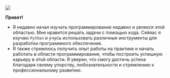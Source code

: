 ![](https://miro.medium.com/max/1200/1*66-VRoh7ffbDP2HxPemJOA.png)

**Привет!** 

* Я недавно начал изучать программирование недавно  и увлекся этой областью. Мне нравится  решать задачи с помощью кода. Сейяас я изучаю  `Python` и учусь использовать различные инструменты для разработки программного обеспечения. 
* Я также стремлюсь получить опыт работы на практике и начать работать в области программирования, чтобы построить успешную карьеру в этой области. Я уверен, что смогу достичь успеха благодаря своему упорству, любознательности и стремлению к профессиональному развитию.